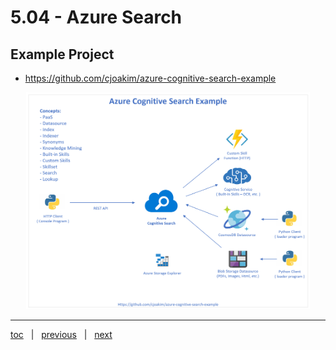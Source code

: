 # 5.04 - Azure Search


## Example Project

- https://github.com/cjoakim/azure-cognitive-search-example

<p align="center"><img src="img/azure-cognitive-search-example.png" width="90%"></p>

---

[toc](0_table_of_contents.md) &nbsp; |  &nbsp; [previous](5_03_synapse_link.md) &nbsp; | &nbsp; [next](5_05_azure_databricks.md) &nbsp;
